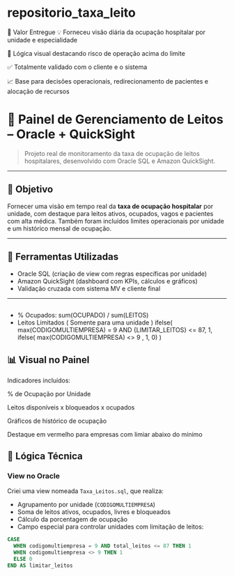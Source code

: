 # repositorio_taxa_leito

🧠 Valor Entregue
💡 Forneceu visão diária da ocupação hospitalar por unidade e especialidade

🚨 Lógica visual destacando risco de operação acima do limite

✅ Totalmente validado com o cliente e o sistema

📈 Base para decisões operacionais, redirecionamento de pacientes e alocação de recursos


# 🏥 Painel de Gerenciamento de Leitos – Oracle + QuickSight

> Projeto real de monitoramento da taxa de ocupação de leitos hospitalares, desenvolvido com Oracle SQL e Amazon QuickSight.

---

## 📌 Objetivo

Fornecer uma visão em tempo real da **taxa de ocupação hospitalar** por unidade, com destaque para leitos ativos, ocupados, vagos e pacientes com alta médica. Também foram incluídos limites operacionais por unidade e um histórico mensal de ocupação.

---

## 🧩 Ferramentas Utilizadas

- Oracle SQL (criação de view com regras específicas por unidade)
- Amazon QuickSight (dashboard com KPIs, cálculos e gráficos)
- Validação cruzada com sistema MV e cliente final

---
## 
- % Ocupados: sum(OCUPADO) / sum(LEITOS)
- Leitos Limitados  ( Somente para uma unidade ) ifelse(
  max(CODIGOMULTIEMPRESA) = 9 AND {LIMITAR_LEITOS} <= 87, 
  1,
  ifelse( max(CODIGOMULTIEMPRESA) <> 9 , 1, 0)
)

## 📊 Visual no Painel
Indicadores incluídos:

% de Ocupação por Unidade

Leitos disponíveis x bloqueados x ocupados

Gráficos de histórico de ocupação

Destaque em vermelho para empresas com limiar abaixo do mínimo



## 🧱 Lógica Técnica

### View no Oracle

Criei uma view nomeada `Taxa_Leitos.sql`, que realiza:

- Agrupamento por unidade (`CODIGOMULTIEMPRESA`)
- Soma de leitos ativos, ocupados, livres e bloqueados
- Cálculo da porcentagem de ocupação
- Campo especial para controlar unidades com limitação de leitos:


```sql
CASE 
  WHEN codigomultiempresa = 9 AND total_leitos <= 87 THEN 1
  WHEN codigomultiempresa <> 9 THEN 1
  ELSE 0
END AS limitar_leitos 
